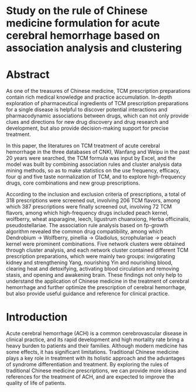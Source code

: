 # Study on the rule of Chinese medicine formulation for acute cerebral hemorrhage based on association analysis and clustering

# Abstract

As one of the treasures of Chinese medicine, TCM prescription preparations contain rich medical knowledge and practice accumulation. In-depth exploration of pharmaceutical ingredients of TCM prescription preparations for a single disease is helpful to discover potential interactions and pharmacodynamic associations between drugs, which can not only provide clues and directions for new drug discovery and drug research and development, but also provide decision-making support for precise treatment.

In this paper, the literatures on TCM treatment of acute cerebral hemorrhage in the three databases of CNKI, Wanfang and Weipu in the past 20 years were searched, the TCM formula was input by Excel, and the model was built by combining association rules and cluster analysis data mining methods, so as to make statistics on the use frequency, efficacy, four qi and five taste normalization of TCM, and to explore high-frequency drugs, core combinations and new group prescriptions.

According to the inclusion and exclusion criteria of prescriptions, a total of 318 prescriptions were screened out, involving 206 TCM flavors, among which 387 prescriptions were finally screened out, involving 72 TCM flavors, among which high-frequency drugs included peach kernel, wolfberry, wheat asparagine, leech, ligustrum chuanxiong, Herba officinalis, pseudostellariae. The association rule analysis based on fp-growth algorithm revealed the common drug compatibility, among which Dendrobium → Wolfberry, pinellia → Gladiolus, scrophulariae → peach kernel were prominent combinations. Five network clusters were obtained through cluster analysis, and each network cluster contained different TCM prescription preparations, which were mainly two groups: invigorating kidney and strengthening Yang, nourishing Yin and nourishing blood, clearing heat and detoxifying, activating blood circulation and removing stasis, and opening and awakening brain. These findings not only help to understand the application of Chinese medicine in the treatment of cerebral hemorrhage and further optimize the prescription of cerebral hemorrhage, but also provide useful guidance and reference for clinical practice.

# Introduction

Acute cerebral hemorrhage (ACH) is a common cerebrovascular disease in clinical practice, and its rapid development and high mortality rate bring a heavy burden to patients and their families. Although modern medicine has some effects, it has significant limitations. Traditional Chinese medicine plays a key role in treatment with its holistic approach and the advantages of syndrome differentiation and treatment. By exploring the rules of traditional Chinese medicine prescriptions, we can provide more ideas and references for the treatment of ACH, and are expected to improve the quality of life of patients.
